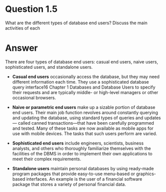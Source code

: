 # Question 1.5 #

What are the different types of database end users? Discuss the main activities of each

# Answer #

There are four types of database end users: casual end users, naive users, sophisticated users, and standalone users.

- **Casual end users** occasionally access the database, but they may need different information each time. They use a sophisticated database query interface16 Chapter 1 Databases and Database Users
to specify their requests and are typically middle- or high-level managers or
other occasional browsers.

- **Naive or parametric end users** make up a sizable portion of database
end users. Their main job function revolves around constantly querying
and updating the database, using standard types of queries and updates—
called canned transactions—that have been carefully programmed and
tested. Many of these tasks are now available as mobile apps for use with
mobile devices. The tasks that such users perform are varied.

- **Sophisticated end users** include engineers, scientists, business analysts, and
others who thoroughly familiarize themselves with the facilities of the DBMS
in order to implement their own applications to meet their complex requirements.

- **Standalone users** maintain personal databases by using ready-made program packages that provide easy-to-use menu-based or graphics-based
interfaces. An example is the user of a financial software package that stores
a variety of personal financial data.